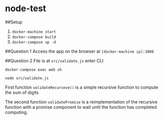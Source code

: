# node-test
##Setup

1. `docker-machine start`
2. `docker-compose build`
3. `docker-compose up -d`

##Question 1
Access the app on the browser at `[docker-machine ip]:3000`

##Question 2
 File is at `src/validate.js`
 enter CLI
 
`docker-compose exec web sh`

`node src/validate.js`  

First function `validateRecurseve()` is a simple recursive function to compute the sum of digits

The second function `validatePromise` is a reimplementation of the recursive function with a promise component to wait until the function has completed computing.